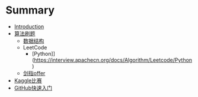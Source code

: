 # Summary

* [Introduction](README.md)
* [算法刷题](https://interview.apachecn.org/docs/Algorithm)
    * [数据结构](https://interview.apachecn.org/docs/Algorithm/DataStructure)
    * LeetCode
        * [Python]](https://interview.apachecn.org/docs/Algorithm/Leetcode/Python)
    * [剑指offer](https://interview.apachecn.org/docs/Algorithm/剑指offer)
* [Kaggle比赛](https://interview.apachecn.org/docs/Kaggle)
* [GitHub快速入门](https://interview.apachecn.org/docs/GitHub)
